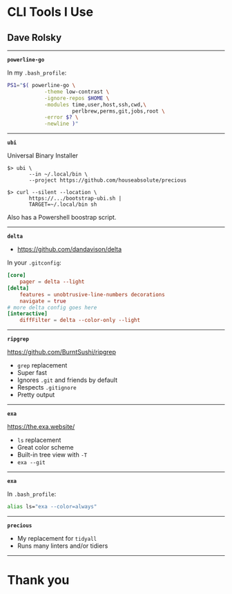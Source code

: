 # CLI Tools I Use

## Dave Rolsky

------

**`powerline-go`**

In my `.bash_profile`:

```sh
PS1="$( powerline-go \
            -theme low-contrast \
            -ignore-repos $HOME \
            -modules time,user,host,ssh,cwd,\
                     perlbrew,perms,git,jobs,root \
            -error $? \
            -newline )"
```

------

**`ubi`**

Universal Binary Installer

```nohighlight
$> ubi \
       --in ~/.local/bin \
       --project https://github.com/houseabsolute/precious
```

```nohighlight
$> curl --silent --location \
       https://.../bootstrap-ubi.sh |
       TARGET=~/.local/bin sh
```

Also has a Powershell boostrap script.

------

**`delta`**

* https://github.com/dandavison/delta

In your `.gitconfig`:

```toml
[core]
	pager = delta --light
[delta]
    features = unobtrusive-line-numbers decorations
    navigate = true
# more delta config goes here
[interactive]
    diffFilter = delta --color-only --light
```

------

**`ripgrep`**

https://github.com/BurntSushi/ripgrep

* `grep` replacement
* Super fast
* Ignores `.git` and friends by default
* Respects `.gitignore`
* Pretty output

------

**`exa`**

https://the.exa.website/

* `ls` replacement
* Great color scheme
* Built-in tree view with `-T`
* `exa --git`

------

**`exa`**

In `.bash_profile`:

```sh
alias ls="exa --color=always"
```

------

**`precious`**

* My replacement for `tidyall`
* Runs many linters and/or tidiers

------

# Thank you
